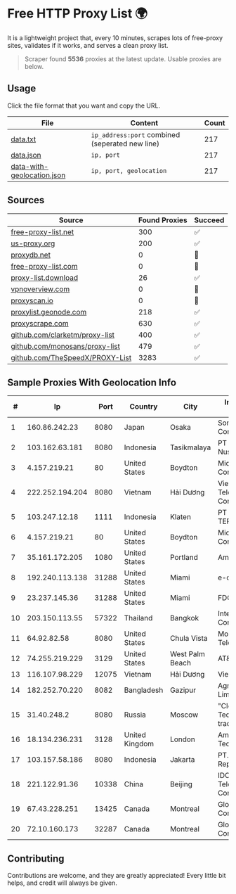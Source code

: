
# Free HTTP Proxy List 🌍

It is a lightweight project that, every 10 minutes, scrapes lots of free-proxy sites, validates if it works, and serves a clean proxy list.


> Scraper found **5536** proxies at the latest update. Usable proxies are below.

## Usage

Click the file format that you want and copy the URL.


|File|Content|Count|
|----|-------|-----|
|[data.txt](https://raw.githubusercontent.com/themiralay/Proxy-List-World/master/data.txt)|`ip_address:port` combined (seperated new line)|217|
|[data.json](https://raw.githubusercontent.com/themiralay/Proxy-List-World/master/data.json)|`ip, port`|217|
|[data-with-geolocation.json](https://raw.githubusercontent.com/themiralay/Proxy-List-World/master/data-with-geolocation.json)|`ip, port, geolocation`|217|

## Sources

|Source|Found Proxies|Succeed|
|------|-------------|-------|
|[free-proxy-list.net](https://free-proxy-list.net)|300|✅|
|[us-proxy.org](https://www.us-proxy.org)|200|✅|
|[proxydb.net](http://proxydb.net)|0|🚫|
|[free-proxy-list.com](https://free-proxy-list.com/?page=&port=&type%5B%5D=http&type%5B%5D=https&up_time=0&search=Search)|0|🚫|
|[proxy-list.download](https://www.proxy-list.download/HTTP)|26|✅|
|[vpnoverview.com](https://vpnoverview.com/privacy/anonymous-browsing/free-proxy-servers)|0|🚫|
|[proxyscan.io](https://www.proxyscan.io)|0|🚫|
|[proxylist.geonode.com](https://proxylist.geonode.com/api/proxy-list?limit=300&page=1&sort_by=lastChecked&sort_type=desc&protocols=http,https)|218|✅|
|[proxyscrape.com](https://api.proxyscrape.com/v2/?request=displayproxies&protocol=http&timeout=10000&country=all&ssl=all&anonymity=all)|630|✅|
|[github.com/clarketm/proxy-list](https://raw.githubusercontent.com/clarketm/proxy-list/master/proxy-list-raw.txt)|400|✅|
|[github.com/monosans/proxy-list](https://raw.githubusercontent.com/monosans/proxy-list/main/proxies/http.txt)|479|✅|
|[github.com/TheSpeedX/PROXY-List](https://raw.githubusercontent.com/TheSpeedX/PROXY-List/master/http.txt)|3283|✅|


## Sample Proxies With Geolocation Info

|#|Ip|Port|Country|City|Internet Service Provider|
|-|--|----|-------|----|-------------------------|
|1|160.86.242.23|8080|Japan|Osaka|Sony Network Communications Inc|
|2|103.162.63.181|8080|Indonesia|Tasikmalaya|PT Ring Media Nusantara|
|3|4.157.219.21|80|United States|Boydton|Microsoft Corporation|
|4|222.252.194.204|8080|Vietnam|Hải Dương|VietNam Post and Telecom Corporation|
|5|103.247.12.18|1111|Indonesia|Klaten|PT SELARAS CITRA TERABIT|
|6|4.157.219.21|80|United States|Boydton|Microsoft Corporation|
|7|35.161.172.205|1080|United States|Portland|Amazon.com, Inc.|
|8|192.240.113.138|31288|United States|Miami|e-creativity|
|9|23.237.145.36|31288|United States|Miami|FDCservers.net|
|10|203.150.113.55|57322|Thailand|Bangkok|Internet Thailand Company Ltd.|
|11|64.92.82.58|8080|United States|Chula Vista|Momentum Telecom, Inc.|
|12|74.255.219.229|3129|United States|West Palm Beach|AT&T Corp.|
|13|116.107.98.229|12075|Vietnam|Hải Dương|Viettel Corporation|
|14|182.252.70.220|8082|Bangladesh|Gazipur|Agni Systems Limited|
|15|31.40.248.2|8080|Russia|Moscow|"Cloud Technologies" LLC trading as Cloud.ru|
|16|18.134.236.231|3128|United Kingdom|London|Amazon Technologies Inc.|
|17|103.157.58.186|8080|Indonesia|Jakarta|PT. Eka Mas Republik|
|18|221.122.91.36|10338|China|Beijing|IDC, China Telecommunications Corporation|
|19|67.43.228.251|13425|Canada|Montreal|GloboTech Communications|
|20|72.10.160.173|32287|Canada|Montreal|GloboTech Communications|



## Contributing

Contributions are welcome, and they are greatly appreciated! Every
little bit helps, and credit will always be given.

